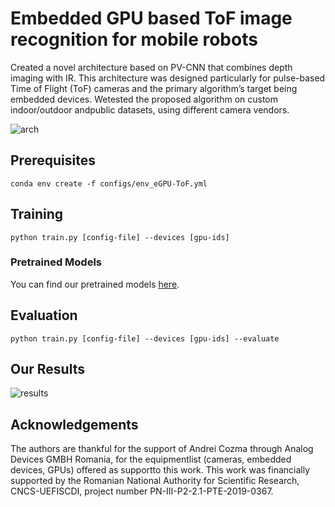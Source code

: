 
# Embedded  GPU  based  ToF  image  recognition  for  mobile robots

Created a novel architecture based on PV-CNN that combines  depth  imaging  with  IR.   This  architecture  was  designed particularly for pulse-based Time of Flight (ToF) cameras and the  primary  algorithm’s  target  being  embedded  devices.  Wetested  the  proposed  algorithm  on  custom  indoor/outdoor andpublic datasets,  using  different  camera  vendors.

![arch](https://user-images.githubusercontent.com/22835687/141301762-c58fdb51-1fca-4918-9092-9be9d13f6147.PNG)

## Prerequisites
```
conda env create -f configs/env_eGPU-ToF.yml
```
## Training
```
python train.py [config-file] --devices [gpu-ids]
```

### Pretrained Models
You can find our pretrained models [here](https://mega.nz/file/ef5wVALC#Co67nmqBumSp6YwOnGZZcrTZAxSBbgZAO_4dgewIAFU).

## Evaluation
```
python train.py [config-file] --devices [gpu-ids] --evaluate
```

## Our Results
![results](https://user-images.githubusercontent.com/22835687/141303251-51d168c5-49c2-4dc8-a255-96c75cfcbdd9.PNG)


## Acknowledgements

The authors are thankful for the support of Andrei Cozma through Analog Devices GMBH Romania, for the equipmentlist  (cameras,  embedded  devices,  GPUs)  offered  as  supportto this work. This work was financially supported by the Romanian  National  Authority  for  Scientific  Research,  CNCS-UEFISCDI, project number PN-III-P2-2.1-PTE-2019-0367.
